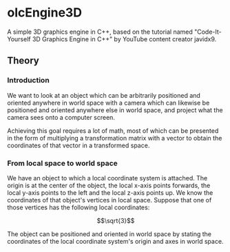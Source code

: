 # olcEngine3D

A simple 3D graphics engine in C++, based on the tutorial named "Code-It-Yourself 3D Graphics Engine in C++"
by YouTube content creator javidx9.

## Theory

### Introduction

We want to look at an object which can be arbitrarily positioned and oriented anywhere in world space
with a camera which can likewise be positioned and oriented anywhere else in world space, and project
what the camera sees onto a computer screen.

Achieving this goal requires a lot of math, most of which can be presented in the form of multiplying
a transformation matrix with a vector to obtain the coordinates of that vector in a transformed space.

### From local space to world space

We have an object to which a local coordinate system is attached. The origin is at the center of the
object, the local x-axis points forwards, the local y-axis points to the left and the local z-axis
points up. We know the coordinates of that object's vertices in local space. Suppose that one of those
vertices has the following local coordinates:

$$\sqrt{3}$$

The object can be positioned and oriented in world space by stating the coordinates of the local
coordinate system's origin and axes in world space.
